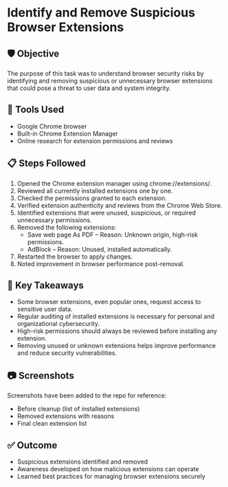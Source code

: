 # Identify and Remove Suspicious Browser Extensions

## 🛡 Objective
The purpose of this task was to understand browser security risks by identifying and removing suspicious or unnecessary browser extensions that could pose a threat to user data and system integrity.

## 🧰 Tools Used
- Google Chrome browser
- Built-in Chrome Extension Manager
- Online research for extension permissions and reviews

## 📋 Steps Followed
1. Opened the Chrome extension manager using chrome://extensions/.
2. Reviewed all currently installed extensions one by one.
3. Checked the permissions granted to each extension.
4. Verified extension authenticity and reviews from the Chrome Web Store.
5. Identified extensions that were unused, suspicious, or required unnecessary permissions.
6. Removed the following extensions:
   - Save web page As PDF – Reason: Unknown origin, high-risk permissions.
   - AdBlock – Reason: Unused, installed automatically.
7. Restarted the browser to apply changes.
8. Noted improvement in browser performance post-removal.

## 🧠 Key Takeaways
- Some browser extensions, even popular ones, request access to sensitive user data.
- Regular auditing of installed extensions is necessary for personal and organizational cybersecurity.
- High-risk permissions should always be reviewed before installing any extension.
- Removing unused or unknown extensions helps improve performance and reduce security vulnerabilities.

## 📷 Screenshots
Screenshots have been added to the repo for reference:
- Before cleanup (list of installed extensions)
- Removed extensions with reasons
- Final clean extension list

## ✅ Outcome
- Suspicious extensions identified and removed
- Awareness developed on how malicious extensions can operate
- Learned best practices for managing browser extensions securely

